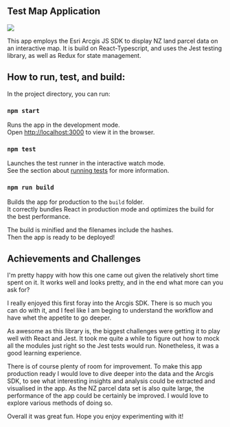 ## Test Map Application

<img src="./public/Screen Shot 2023-10-23 at 11.32.06 PM.png">

This app employs the Esri Arcgis JS SDK to display NZ land parcel data on an interactive map. It is build on React-Typescript, and uses the Jest testing library, as well as Redux for state management.

## How to run, test, and build:

In the project directory, you can run:

### `npm start`

Runs the app in the development mode.\
Open [http://localhost:3000](http://localhost:3000) to view it in the browser.

### `npm test`

Launches the test runner in the interactive watch mode.\
See the section about [running tests](https://facebook.github.io/create-react-app/docs/running-tests) for more information.

### `npm run build`

Builds the app for production to the `build` folder.\
It correctly bundles React in production mode and optimizes the build for the best performance.

The build is minified and the filenames include the hashes.\
Then the app is ready to be deployed!

## Achievements and Challenges
I'm pretty happy with how this one came out given the relatively short time spent on it. It works well and looks pretty, and in the end what more can you ask for?

I really enjoyed this first foray into the Arcgis SDK. There is so much you can do with it, and I feel like I am beging to understand the workflow and have whet the appetite to go deeper.

As awesome as this library is, the biggest challenges were getting it to play well with React and Jest. It took me quite a while to figure out how to mock all the modules just right so the Jest tests would run. Nonetheless, it was a good learning experience. 

There is of course plenty of room for improvement. To make this app production ready I would love to dive deeper into the data and the Arcgis SDK, to see what interesting insights and analysis could be extracted and visualised in the app. As the NZ parcel data set is also quite large, the performance of the app could be certainly be improved. I would love to explore various methods of doing so. 

Overall it was great fun. Hope you enjoy experimenting with it!
